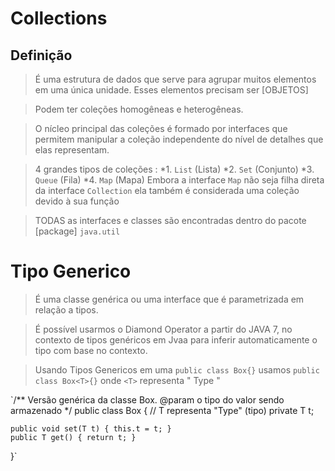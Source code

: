 # Collections

## Definição
> É uma estrutura de dados que serve para agrupar muitos elementos em uma única unidade. Esses elementos precisam ser [OBJETOS]

> Podem ter coleções homogêneas e heterogêneas.

> O nícleo principal das coleções é formado por interfaces que permitem manipular a coleção independente do nível de detalhes que elas representam.

> 4 grandes tipos de coleções :
*1. `List` (Lista)
*2. `Set` (Conjunto)
*3. `Queue` (Fila)
*4. `Map` (Mapa)
> Embora a interface `Map` não seja filha direta da interface `Collection` ela também é considerada uma coleção devido à sua função

> TODAS as interfaces e classes são encontradas dentro do pacote [package] `java.util` 

# Tipo Generico
> É uma classe genérica ou uma interface que é parametrizada em relação a tipos.

> É possível usarmos o Diamond Operator a partir do JAVA 7, no contexto de tipos genéricos em Jvaa para inferir automaticamente o tipo com base no contexto.

> Usando Tipos Genericos em uma `public class Box{}` usamos `public class Box<T>{}` onde `<T>` representa " Type "

`/**
Versão genérica da classe Box.
@param <T> o tipo do valor sendo armazenado
*/
public class Box<T> {
	// T representa "Type" (tipo)
    private T t;

    public void set(T t) { this.t = t; }
    public T get() { return t; }
}`











